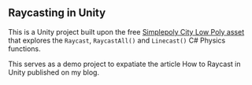 ## Raycasting in Unity

This is a Unity project built upon the free [Simplepoly City Low Poly asset](https://assetstore.unity.com/packages/3d/environments/simplepoly-city-low-poly-assets-58899) that explores the `Raycast`, `RaycastAll()` and `Linecast()` C# Physics functions.

This serves as a demo project to expatiate the article How to Raycast in Unity published on my blog. 
